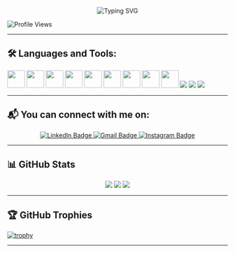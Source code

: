 <!-- Animated Introduction -->
<p align="center">
  <img src="https://readme-typing-svg.herokuapp.com?font=Fira+Code&size=22&pause=1000&color=F700FF&center=true&vCenter=true&width=435&lines=Hi%2C+I'm+Iman+Riaz;20+years+old;Computer+Science+Student;Welcome+to+my+GitHub+Profile+👩‍💻" alt="Typing SVG" />
</p>




![Profile Views](https://komarev.com/ghpvc/?username=ImanRiaz&style=flat-square&color=blue)

---

## 🛠️ Languages and Tools:
<p align="left">
  <img src="https://cdn.jsdelivr.net/gh/devicons/devicon/icons/c/c-original.svg" width="40" height="40"/>
  <img src="https://cdn.jsdelivr.net/gh/devicons/devicon/icons/cplusplus/cplusplus-original.svg" width="40" height="40"/>
  <img src="https://cdn.jsdelivr.net/gh/devicons/devicon/icons/java/java-original.svg" width="40" height="40"/>
  <img src="https://cdn.jsdelivr.net/gh/devicons/devicon/icons/html5/html5-original.svg" width="40" height="40"/>
  <img src="https://cdn.jsdelivr.net/gh/devicons/devicon/icons/css3/css3-original.svg" width="40" height="40"/>
  <img src="https://cdn.jsdelivr.net/gh/devicons/devicon/icons/javascript/javascript-original.svg" width="40" height="40"/>
  <img src="https://cdn.jsdelivr.net/gh/devicons/devicon/icons/git/git-original.svg" width="40" height="40"/>
  <img src="https://cdn.jsdelivr.net/gh/devicons/devicon/icons/vscode/vscode-original.svg" width="40" height="40"/>
  <img src="https://cdn.jsdelivr.net/gh/devicons/devicon/icons/figma/figma-original.svg" width="40" height="40"/>
  <img src="https://img.shields.io/badge/Canva-00C4CC?style=for-the-badge&logo=Canva&logoColor=white"/>
  <img src="https://img.shields.io/badge/OpenCV-5C3EE8?style=for-the-badge&logo=OpenCV&logoColor=white"/>
  <img src="https://img.shields.io/badge/UI%2FUX-Design-FF69B4?style=for-the-badge&logo=adobe-xd&logoColor=white"/>
</p>

---
## 📬 You can connect with me on:

<p align="center">
  <a href="https://www.linkedin.com/in/iman-riaz" target="_blank">
    <img src="https://img.shields.io/badge/LinkedIn-blue?style=for-the-badge&logo=linkedin&logoColor=white" alt="LinkedIn Badge"/>
  </a>
  <a href="mailto:imanriaz004@gmail.com">
    <img src="https://img.shields.io/badge/Gmail-D14836?style=for-the-badge&logo=gmail&logoColor=white" alt="Gmail Badge"/>
  </a>
  <a href="https://www.instagram.com/imanriaz102" target="_blank">
    <img src="https://img.shields.io/badge/Instagram-E4405F?style=for-the-badge&logo=instagram&logoColor=white" alt="Instagram Badge"/>
  </a>
</p>

---

## 📊 GitHub Stats
<div align="center">
  <img src="https://github-readme-streak-stats.herokuapp.com/?user=ImanRiaz&theme=radical&hide_border=true"/>
  <img src="https://github-readme-stats.vercel.app/api?username=ImanRiaz&show_icons=true&theme=radical&hide_border=true"/>
  <img src="https://github-readme-stats.vercel.app/api/top-langs/?username=ImanRiaz&layout=compact&theme=radical&hide_border=true"/>
</div>

---

## 🏆 GitHub Trophies
[![trophy](https://github-profile-trophy.vercel.app/?username=ImanRiaz&theme=radical&no-bg=true&no-frame=true)](https://github.com/ryo-ma/github-profile-trophy)

---

